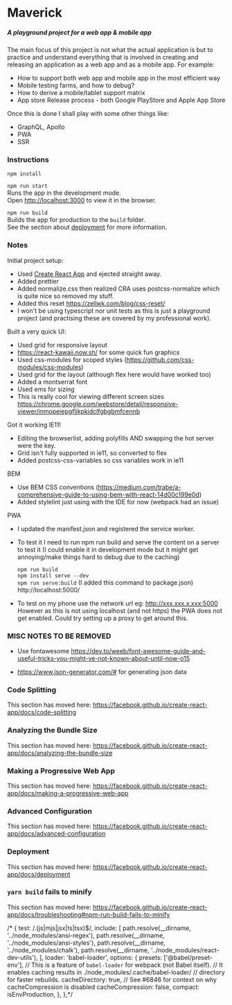 # Maverick
##### A playground project for a web app & mobile app

The main focus of this project is not what the actual application is but to practice and understand everything that is involved
in creating and releasing an application as a web app and as a mobile app. For example:
- How to support both web app and mobile app in the most efficient way
- Mobile testing farms, and how to debug?
- How to derive a mobile/tablet support matrix
- App store Release process - both Google PlayStore and Apple App Store

Once this is done I shall play with some other things like:
- GraphQL, Apollo 
- PWA
- SSR

### Instructions

`npm install`

`npm run start`<br />
Runs the app in the development mode.<br />
Open [http://localhost:3000](http://localhost:3000) to view it in the browser.

`npm run build`<br />
Builds the app for production to the `build` folder.<br />
See the section about [deployment](https://facebook.github.io/create-react-app/docs/deployment) for more information.

### Notes
          
Initial project setup:<br/>
- Used [Create React App](https://github.com/facebook/create-react-app) and ejected straight away.
- Added prettier 
- Added normalize.css then realized CRA uses postcss-normalize which is quite nice so removed my stuff.
- Added this reset https://zellwk.com/blog/css-reset/ 
- I won't be using typescript nor unit tests as this is just a playground project (and practising these are covered by my professional work).

Built a very quick UI:<br/>
- Used grid for responsive layout
- https://react-kawaii.now.sh/ for some quick fun graphics
- Used css-modules for scoped styles (https://github.com/css-modules/css-modules)
- Used grid for the layout (although flex here would have worked too)
- Added a montserrat font
- Used ems for sizing
- This is really cool for viewing different screen sizes https://chrome.google.com/webstore/detail/responsive-viewer/inmopeiepgfljkpkidclfgbgbmfcennb

Got it working IE11!<br/>
- Editing the browserlist, adding polyfills AND swapping the hot server were the key.
- Grid isn't fully supported in ie11, so converted to flex
- Added postcss-css-variables so css variables work in ie11

BEM<br/>
- Use BEM CSS conventions (https://medium.com/trabe/a-comprehensive-guide-to-using-bem-with-react-14d00c199e0d)
- Added stylelint just using with the IDE for now (webpack had an issue)

PWA<br/>
- I updated the manifest.json and registered the service worker.
- To test it I need to run npm run build and serve the content on a server to test it
(I could enable it in development mode but it might get annoying/make things hard to debug due to the caching)

    `npm run build`<br/>
    `npm install serve --dev`<br/>
    `npm run serve:build` (I added this command to package.json) <br/>
    http://localhost:5000/

- To test on my phone use the network url eg: http://xxx.xxx.x.xxx:5000
However as this is not using localhost (and not https) the PWA does not get enabled.
Could try setting up a proxy to get around this.

### MISC NOTES TO BE REMOVED
- Use fontawesome
https://dev.to/weeb/font-awesome-guide-and-useful-tricks-you-might-ve-not-known-about-until-now-o15

- https://www.json-generator.com/# for generating json data

### Code Splitting

This section has moved here: https://facebook.github.io/create-react-app/docs/code-splitting

### Analyzing the Bundle Size

This section has moved here: https://facebook.github.io/create-react-app/docs/analyzing-the-bundle-size

### Making a Progressive Web App

This section has moved here: https://facebook.github.io/create-react-app/docs/making-a-progressive-web-app

### Advanced Configuration

This section has moved here: https://facebook.github.io/create-react-app/docs/advanced-configuration

### Deployment

This section has moved here: https://facebook.github.io/create-react-app/docs/deployment

### `yarn build` fails to minify

This section has moved here: https://facebook.github.io/create-react-app/docs/troubleshooting#npm-run-build-fails-to-minify

 /* {
              test: /\.(js|mjs|jsx|ts|tsx)$/,
              include: [
                path.resolve(__dirname, '../node_modules/ansi-regex'),
                path.resolve(__dirname, '../node_modules/ansi-styles'),
                path.resolve(__dirname, '../node_modules/chalk'),
                path.resolve(__dirname, '../node_modules/react-dev-utils'),
              ],
              loader: 'babel-loader',
              options: {
                presets: ['@babel/preset-env'],
                // This is a feature of `babel-loader` for webpack (not Babel itself).
                // It enables caching results in ./node_modules/.cache/babel-loader/
                // directory for faster rebuilds.
                cacheDirectory: true,
                // See #6846 for context on why cacheCompression is disabled
                cacheCompression: false,
                compact: isEnvProduction,
              },
            },*/
